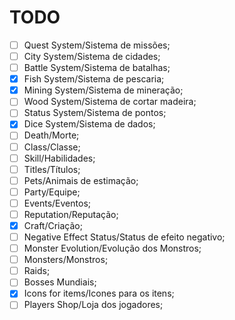 # TODO
- [ ] Quest System/Sistema de missões;
- [ ] City System/Sistema de cidades;
- [ ] Battle System/Sistema de batalhas;
- [x] Fish System/Sistema de pescaria;
- [x] Mining System/Sistema de mineração;
- [ ] Wood System/Sistema de cortar madeira;
- [ ] Status System/Sistema de pontos;
- [x] Dice System/Sistema de dados;
- [ ] Death/Morte;
- [ ] Class/Classe;
- [ ] Skill/Habilidades;
- [ ] Titles/Títulos;
- [ ] Pets/Animais de estimação;
- [ ] Party/Equipe;
- [ ] Events/Eventos;
- [ ] Reputation/Reputação;
- [x] Craft/Criação;
- [ ] Negative Effect Status/Status de efeito negativo;
- [ ] Monster Evolution/Evolução dos Monstros;
- [ ] Monsters/Monstros;
- [ ] Raids;
- [ ] Bosses Mundiais;
- [x] Icons for items/Icones para os itens;
- [ ] Players Shop/Loja dos jogadores;